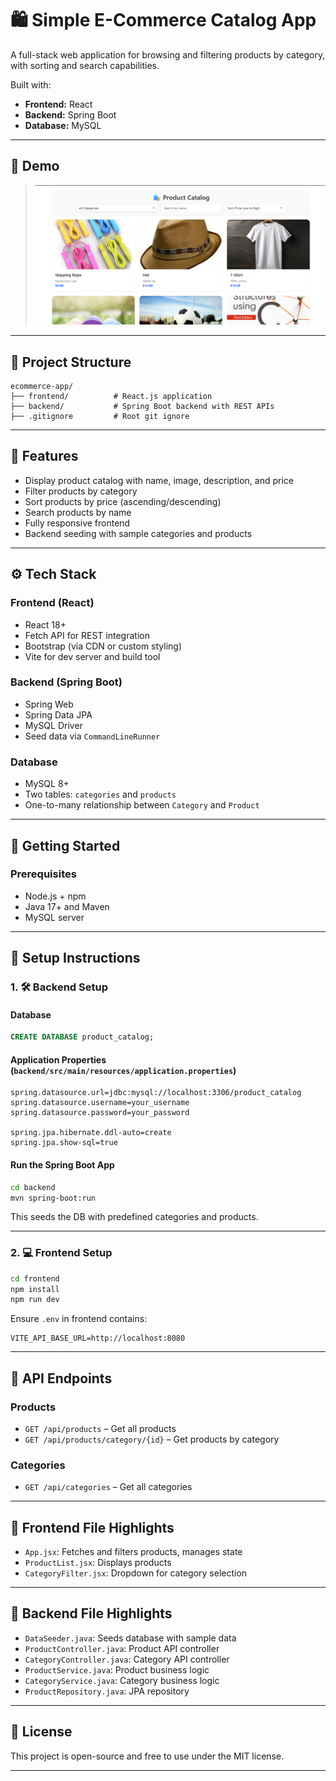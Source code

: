 # 🛍️ Simple E-Commerce Catalog App

A full-stack web application for browsing and filtering products by category, with sorting and search capabilities.

Built with:

* **Frontend:** React
* **Backend:** Spring Boot
* **Database:** MySQL

---

## 📸 Demo

> <img src="./image.png">

---

## 🧱 Project Structure

```
ecommerce-app/
├── frontend/          # React.js application
├── backend/           # Spring Boot backend with REST APIs
├── .gitignore         # Root git ignore
```

---

## 🚀 Features

* Display product catalog with name, image, description, and price
* Filter products by category
* Sort products by price (ascending/descending)
* Search products by name
* Fully responsive frontend
* Backend seeding with sample categories and products

---

## ⚙️ Tech Stack

### Frontend (React)

* React 18+
* Fetch API for REST integration
* Bootstrap (via CDN or custom styling)
* Vite for dev server and build tool

### Backend (Spring Boot)

* Spring Web
* Spring Data JPA
* MySQL Driver
* Seed data via `CommandLineRunner`

### Database

* MySQL 8+
* Two tables: `categories` and `products`
* One-to-many relationship between `Category` and `Product`

---

## 🏁 Getting Started

### Prerequisites

* Node.js + npm
* Java 17+ and Maven
* MySQL server

---

## 🔧 Setup Instructions

### 1. 🛠️ Backend Setup

#### Database

```sql
CREATE DATABASE product_catalog;
```

#### Application Properties (`backend/src/main/resources/application.properties`)

```properties
spring.datasource.url=jdbc:mysql://localhost:3306/product_catalog
spring.datasource.username=your_username
spring.datasource.password=your_password

spring.jpa.hibernate.ddl-auto=create
spring.jpa.show-sql=true
```

#### Run the Spring Boot App

```bash
cd backend
mvn spring-boot:run
```

This seeds the DB with predefined categories and products.

---

### 2. 💻 Frontend Setup

```bash
cd frontend
npm install
npm run dev
```

Ensure `.env` in frontend contains:

```
VITE_API_BASE_URL=http://localhost:8080
```

---

## 🔄 API Endpoints

### Products

* `GET /api/products` – Get all products
* `GET /api/products/category/{id}` – Get products by category

### Categories

* `GET /api/categories` – Get all categories

---

## 📁 Frontend File Highlights

* `App.jsx`: Fetches and filters products, manages state
* `ProductList.jsx`: Displays products
* `CategoryFilter.jsx`: Dropdown for category selection

---

## 📁 Backend File Highlights

* `DataSeeder.java`: Seeds database with sample data
* `ProductController.java`: Product API controller
* `CategoryController.java`: Category API controller
* `ProductService.java`: Product business logic
* `CategoryService.java`: Category business logic
* `ProductRepository.java`: JPA repository

---

## 📜 License

This project is open-source and free to use under the MIT license.

---

